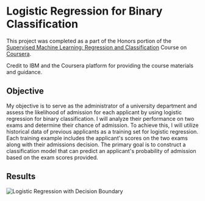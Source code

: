 
# Logistic Regression for Binary Classification

This project was completed as a part of the Honors portion of the [Supervised Machine Learning: Regression and Classification](https://www.coursera.org/learn/machine-learning) Course on [Coursera](https://www.coursera.org/).

Credit to IBM and the Coursera platform for providing the course materials and guidance.

## Objective

My objective is to serve as the administrator of a university department and assess the likelihood of admission for each applicant by using logistic regression for binary classification. I will analyze their performance on two exams and determine their chance of admission. To achieve this, I will utilize historical data of previous applicants as a training set for logistic regression. Each training example includes the applicant's scores on the two exams along with their admissions decision. The primary goal is to construct a classification model that can predict an applicant's probability of admission based on the exam scores provided.
## Results

![Logistic Regression with Decision Boundary](https://blogger.googleusercontent.com/img/b/R29vZ2xl/AVvXsEjmbBWfyDkz7FKNSTIDA6Pa-GghCKW2YXTx_Gir-1TRwIFGribiq0nk8VkCBmInaVvrF7Ypq5ZPbcvjgGElHPJ7TQLZQ9-nJvqaPhPRM2n-UjlLzx0CncNJnH6JLuiDNqvytx0WPx111IlLwe9-D77l_KgKFxbubePTX9JWklOatU_hh9TwJn4BlZsykfw/s1600/logistic-regression-with-decision-boundary.png)